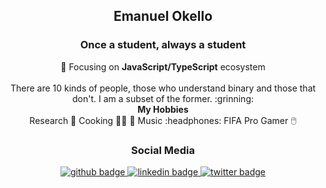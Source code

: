 <h2 align="center">Emanuel Okello</h2>
<h3 align="center">Once a student, always a student</h3>

 <div align="center"> 
  <prev>
    🌱 Focusing on <strong>JavaScript/TypeScript</strong> ecosystem<br>
    </ol>
  </prev>
</div>
  <br>
  <div align="center">
    There are 10 kinds of people, those who understand binary and those that don't. I am a subset of the former. :grinning:
   <div align="center">
    <div><strong>My Hobbies</strong></div>
     <div> Research 📖 Cooking 👨‍🍳 🥘 Music :headphones: FIFA Pro Gamer 🖱️</div>
    </div>
  </div>
<h3 align="center">Social Media</h3>
<p align="center">
  <a href="https://github.com/oxenprogrammer">
    <img src="https://img.shields.io/github/followers/oxenprogrammer?color=%23181717&label=oxenprogrammer&logo=github&logoColor=%23181717&style=for-the-badge" alt="github badge">
  </a>
  <a href="https://www.linkedin.com/in/emanuel-okello-1217b4b3/">
    <img src="https://img.shields.io/badge/emanuel-okello?style=for-the-badge&logo=linkedin&logoColor=0077B5" alt="linkedin badge">
  </a>
  <a href="https://twitter.com/ox_emmy">
    <img src="https://img.shields.io/twitter/follow/ox_emmy?color=%231DA1F2&label=FOLLOW&logo=twitter&style=for-the-badge" alt="twitter badge">
  </a>
</p>

